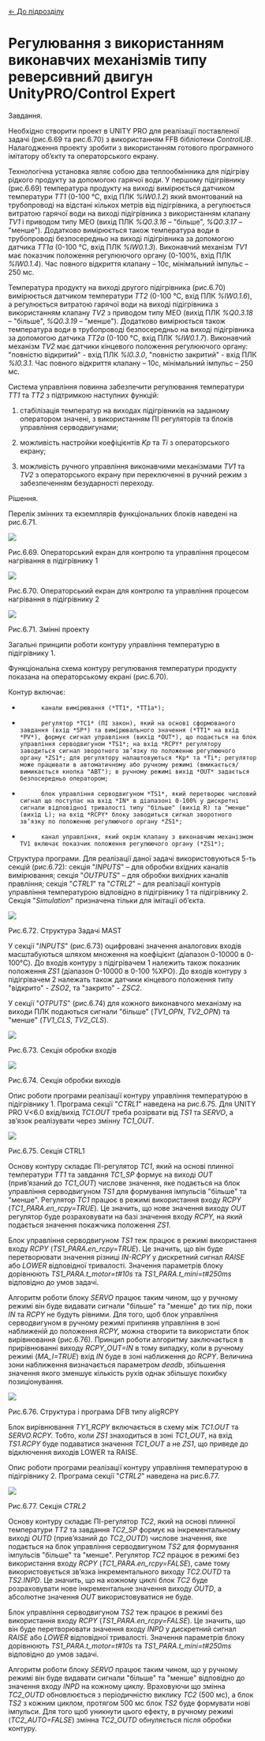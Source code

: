 [<- До підрозділу](README.md)

# Регулювання з використанням виконавчих механізмів типу реверсивний двигун UnityPRO/Control Expert

Завдання. 

Необхідно створити проект в UNITY PRO для реалізації поставленої задачі (рис.6.69 та рис.6.70) з використанням FFB бібліотеки *ControlLIB*. Налагодження проекту зробити з використанням готового програмного імітатору об’єкту та операторського екрану. 

Технологічна установка являє собою два теплообмінника для підігріву рідкого продукту за допомогою гарячої води. У першому підігрівнику (рис.6.69) температура продукту на виході вимірюється датчиком температури *TT1* (0-100 °C, вхід ПЛК *%IW0.1.2*) який вмонтований на трубопроводі на відстані кількох метрів від підігрівника, а регулюється витратою гарячої води на виході підігрівника з використанням клапану *TV1* і приводом типу МЕО (вихід ПЛК *%Q0.3.16* – "більше", *%Q0.3.17* – "менше"). Додатково вимірюється також температура води в трубопроводі безпосередньо на виході підігрівника за допомогою датчика *ТТ1а* (0-100 °C, вхід ПЛК *%IW0.1.3*). Виконавчий механізм *TV1* має показчик положення регулюючого органу (0-100%, вхід ПЛК *%IW0.1.4*). Час повного відкриття клапану – 10с, мінімальний імпульс – 250 мс. 

Температура продукту на виході другого підігрівника (рис.6.70) вимірюється датчиком температури *TT2* (0-100 °C, вхід ПЛК *%IW0.1.6*), а регулюється витратою гарячої води на виході підігрівника з використанням клапану *TV2* з приводом типу МЕО (вихід ПЛК *%Q0.3.18* – "більше", *%Q0.3.19* – "менше"). Додатково вимірюється також температура води в трубопроводі безпосередньо на виході підігрівника за допомогою датчика *ТТ2а* (0-100 °C, вхід ПЛК *%IW0.1.7*). Виконавчий механізм *TV2* має датчики кінцевого положення регулюючого органу: "повністю відкритий" - вхід ПЛК *%I0.3.0*, "повністю закритий" - вхід ПЛК *%I0.3.1*. Час повного відкриття клапану – 10с, мінімальний імпульс – 250 мс.

Система управління повинна забезпечити регулювання температури *ТТ1* та *ТТ2* з підтримкою наступних функцій:

1)  стабілізація температур на виходах підігрівників на заданому оператором значені, з використанням ПІ регуляторів та блоків управління серводвигунами;

2)  можливість настройки коефіцієнтів *Kp* та *Ti* з операторського екрану;

3)  можливість ручного управління виконавчими механізмами *TV1* та *TV2* з операторського екрану при переключенні в ручний режим з забезпеченням безударності переходу.

Рішення.

Перелік змінних та екземплярів функціональних блоків наведені на рис.6.71. 

![](mediaun/6_69.png)

Рис.6.69. Операторський екран для контролю та управління процесом нагрівання в підігрівнику 1

![](mediaun/6_70.png)

Рис.6.70. Операторський екран для контролю та управління процесом нагрівання в підігрівнику 2  

![](mediaun/6_71.png) 

Рис.6.71. Змінні проекту  

Загальні принципи роботи контуру управління температурю в підігрівнику 1. 

Функціональна схема контуру регулювання температури продукту показана на операторському екрані (рис.6.70). 

Контур включає:

-           канали вимірювання (*ТТ1*, *ТТ1а*);

-           регулятор *TC1* (ПІ закон), який на основі сформованого завдання (вхід *SP*) та вимірювального значення (*TT1* на вхід *PV*), формує сигнал управління (вихід *OUT*), що подається на блок управління серводвигуном *TS1*; на вхід *RCPY* регулятору заводиться сигнал зворотного зв’язку по положенню регулюючого органу *ZS1*; для регулятору налаштовуються *Kp* та *Ti*; регулятор може працювати в автоматичному або ручному режимі (вмикається/вимикається кнопка "АВТ"); в ручному режимі вихід *OUT* задається безпосередньо оператором;

-           блок управління серводвигуном *TS1*, який перетворює числовий сигнал що поступає на вхід *IN* в діапазоні 0-100% у дискретні сигнали відповідної тривалості типу "більше" (вихід R) та "менше" (вихід L); на вхід *RCPY* блоку заводиться сигнал зворотного зв’язку по положенню регулюючого органу *ZS1*; 

-           канал управління, який окрім клапану з виконавчим механізмом TV1 включає показчик положення регулюючого органу (*ZS1*);

Структура програми. Для реалізації даної задачі використовуються 5-ть секцій (рис.6.72): секція "*INPUTS*" – для обробки вхідних каналів вимірювання; секція "*OUTPUTS*" – для обробки вихідних каналів правління; секція "*CTRL1*" та "*CTRL2*" – для реалізації контурів управління температурою відповідно в підігрівнику 1 та підігрівнику 2. Секція "*Simulation*" призначена тільки для імітації об’єкта.

![](mediaun/6_72.png)

Рис.6.72. Структура Задачі MAST 

У секції "*INPUTS*" (рис.6.73) оцифровані значення аналогових входів масштабуються шляхом множення на коефіцієнт (діапазон 0-10000 в 0-100°C). До входів контуру з підігрівачем 1 належить також показник положення *ZS1* (діапазон 0-10000 в 0-100 %ХРО). До входів контуру з підігрівачем 2 належать також датчики кінцевого положення типу "відкрито" - *ZSO2*, та "закрито" - *ZSC2*. 

У секції "*OTPUTS*" (рис.6.74) для кожного виконавчого механізму на виходи ПЛК подаються сигнали "більше" (*TV1_OPN*, *TV2_OPN*) та "менше" (*TV1_CLS*, *TV2_CLS*). 

![](mediaun/6_73.png) 

Рис.6.73. Секція обробки входів 

![](mediaun/6_74.png)

Рис.6.74. Секція обробки виходів 

Опис роботи програми реалізації контуру управління температурою в підігрівнику 1.  Програма секції "*CTRL1*" наведена на рис.6.75. Для UNITY PRO V<6.0 вхід/вихід *TC1.OUT* треба розірвати від *TS1* та *SERVO*, а зв’язок реалізувати через змінну *TC1_OUT*. 

![](mediaun/6_75.png)

Рис.6.75. Секція CTRL1 

Основу контуру складає ПІ-регулятор *TC1*, який на основі плинної температури *TT1* та завдання *TC1_SP* формує на виході *OUT* (прив’язаний до *TC1_OUT*) числове значення, яке подається на блок управління серводвигуном *TS1* для формування імпульсів "більше" та "менше". Регулятор *TC1* працює в режимі використання входу *RCPY* (*TC1_PARA*.*en_rcpy=TRUE*). Це значить, що нове значення виходу *OUT* регулятор буде розраховувати на базі значення входу *RCPY,* на який подається значення покажчика положення *ZS1*. 

 Блок управління серводвигуном *TS1* теж працює в режимі використання входу *RCPY* (*TS1_PARA*.*en_rcpy=TRUE*). Це значить, що він буде перетворювати значення різниці *IN-RCPY* у дискретний сигнал *RAISE* або *LOWER* відповідної тривалості. Значення параметрів блоку дорівнюють *TS1_PARA*.*t_motor=t#10s* та *TS1_PARA*.*t_mini=t#250ms* відповідно до умов задачі.   

Алгоритм роботи блоку *SERVO* працює таким чином, що у ручному режимі він буде видавати сигнали "більше" та "менше" до тих пір, поки *IN* та *RCPY* не будуть рівними. Для того, щоб блок управління серводвигуном в ручному режимі припиняв управління в зоні наближеній до положення *RCPY,* можна створити та використати блок вирівнювання (рис.6.76). Принцип роботи алгоритму заключається в прирівнюванні виходу *RCPY_OUT=IN* в тому випадку, коли в ручному режимі (*MA_I=TRUE*) вхід *IN* буде в зоні наближення до *RCPY*. Величина зони наближення визначається параметром *deadb*, збільшення значення якого зменшує кількість рухів однак збільшує похибку позиціонування.  

![](mediaun/6_76.png)

Рис.6.76. Структура і програма DFB типу aligRCPY

Блок вирівнювання *TY1_RCPY* включається в схему між *TC1.OUT* та  *SERVO.RCPY.* Тобто, коли *ZS1* знаходиться в зоні *TC1_OUT*, на вхід *TS1.RCPY* буде подаватися значення *TC1_OUT* а не *ZS1*, що приведе до відключення виходів LOWER та RAISE.   

Опис роботи програми реалізації контуру управління температурою в підігрівнику 2.  Програма секції "*CTRL2*" наведена на рис.6.77. 

![](mediaun/6_77.png)

Рис.6.77. Секція *CTRL2* 

Основу контуру складає ПІ-регулятор *TC2*, який на основі плинної температури *TT2* та завдання *TC2_SP* формує на інкрементальному виході *OUTD* (прив’язаний до *TC2_OUTD*) числове значення, яке подається на блок управління серводвигуном *TS2* для формування імпульсів "більше" та "менше". Регулятор *TC2* працює в режимі без використання входу *RCPY* (*TC1_PARA*.*en_rcpy=FALSE*), саме тому використовується зв’язка інкрементального виходу *TC2.OUTD* та *TS2.INPD*. Це значить, що на кожному циклі блок *TC2* буде розраховувати нове інкрементальне значення виходу *OUTD*, а абсолютне значення *OUT* використовуватися не буде. 

Блок управління серводвигуном *TS2* теж працює в режимі без використання входу *RCPY* (*TS1_PARA*.*en_rcpy=FALSE*). Це значить, що він буде перетворювати значення входу *INPD* у дискретний сигнал *RAISE* або *LOWER* відповідної тривалості. Значення параметрів блоку дорівнюють *TS1_PARA*.*t_motor=t#10s* та *TS1_PARA*.*t_mini=t#250ms* відповідно до умов задачі. 

Алгоритм роботи блоку *SERVO* працює таким чином, що у ручному режимі він буде видавати сигнали "більше" та "менше" відповідно до значення входу *INPD* на кожному циклу. Враховуючи що змінна *TC2_OUTD* обновлюється з періодичністю виклику *TC2* (500 мс), а блок *TS2* з кожним циклом, протягом 500 мс блок *TS2* буде формувати нові імпульси. Для того щоб уникнути цього ефекту, в ручному режимі (*TC2_AUTO=FALSE*) змінна *TC2_OUTD* обнуляється після обробки контуру. 
